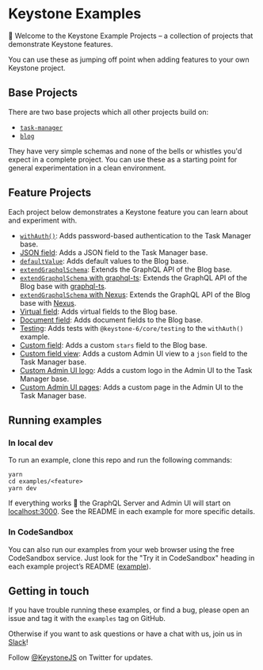 # Keystone Examples

👋 Welcome to the Keystone Example Projects – a collection of projects that demonstrate Keystone features.

You can use these as jumping off point when adding features to your own Keystone project.

## Base Projects

There are two base projects which all other projects build on:

- [`task-manager`](./task-manager)
- [`blog`](./blog)

They have very simple schemas and none of the bells or whistles you'd expect in a complete project. You can use these as a starting point for general experimentation in a clean environment.

## Feature Projects

Each project below demonstrates a Keystone feature you can learn about and experiment with.

- [`withAuth()`](./with-auth): Adds password-based authentication to the Task Manager base.
- [JSON field](./json): Adds a JSON field to the Task Manager base.
- [`defaultValue`](./default-values): Adds default values to the Blog base.
- [`extendGraphqlSchema`](./extend-graphql-schema): Extends the GraphQL API of the Blog base.
- [`extendGraphqlSchema` with graphql-ts](./extend-graphql-schema-graphql-ts): Extends the GraphQL API of the Blog base with [graphql-ts](https://github.com/Thinkmill/graphql-ts).
- [`extendGraphqlSchema` with Nexus](./extend-graphql-schema-nexus): Extends the GraphQL API of the Blog base with [Nexus](https://nexusjs.org/).
- [Virtual field](./virtual-field): Adds virtual fields to the Blog base.
- [Document field](./document-field): Adds document fields to the Blog base.
- [Testing](./testing): Adds tests with `@keystone-6/core/testing` to the `withAuth()` example.
- [Custom field](./custom-field): Adds a custom `stars` field to the Blog base.
- [Custom field view](./custom-field-view): Adds a custom Admin UI view to a `json` field to the Task Manager base.
- [Custom Admin UI logo](./custom-admin-ui-logo): Adds a custom logo in the Admin UI to the Task Manager base.
- [Custom Admin UI pages](./custom-admin-ui-pages): Adds a custom page in the Admin UI to the Task Manager base.

## Running examples

### In local dev

To run an example, clone this repo and run the following commands:

```shell
yarn
cd examples/<feature>
yarn dev
```

If everything works 🤞 the GraphQL Server and Admin UI will start on [localhost:3000](http://localhost:3000).
See the README in each example for more specific details.

### In CodeSandbox

You can also run our examples from your web browser using the free CodeSandbox service. Just look for the "Try it in CodeSandbox" heading in each example project’s README ([example](https://github.com/keystonejs/keystone/tree/main/examples/task-manager#try-it-out-in-code-sandbox-)).

## Getting in touch

If you have trouble running these examples, or find a bug, please open an issue and tag it with the `examples` tag on GitHub.

Otherwise if you want to ask questions or have a chat with us, join us in [Slack](http://slack.keystonejs.com/)!

Follow [@KeystoneJS](https://twitter.com/keystonejs) on Twitter for updates.
